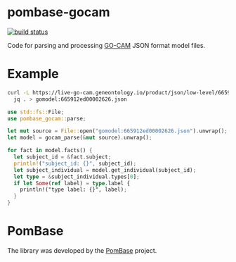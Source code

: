 # pombase-gocam

[![build status](https://github.com/pombase/pombase-gocam/actions/workflows/rust.yml/badge.svg?branch=main)](https://github.com/pombase/pombase-gocam/actions)

Code for parsing and processing [GO-CAM](https://geneontology.org/docs/gocam-overview)
JSON format model files.

# Example

```bash
curl -L https://live-go-cam.geneontology.io/product/json/low-level/665912ed00002626.json |
  jq . > gomodel:665912ed00002626.json

```

```rust
use std::fs::File;
use pombase_gocam::parse;

let mut source = File::open("gomodel:665912ed00002626.json").unwrap();
let model = gocam_parse(&mut source).unwrap();

for fact in model.facts() {
  let subject_id = &fact.subject;
  println!("subject_id: {}", subject_id);
  let subject_individual = model.get_individual(subject_id);
  let type = &subject_individual.types[0];
  if let Some(ref label) = type.label {
    println!("type label: {}", label);
  }
}
```

# PomBase

The library was developed by the [PomBase](https://www.pombase.org/) project.
